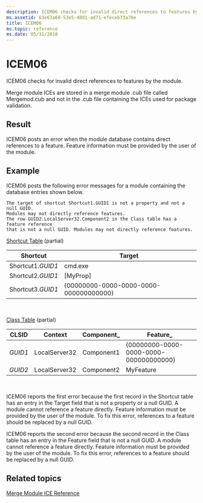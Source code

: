```yaml
---
description: ICEM06 checks for invalid direct references to features by the module.
ms.assetid: 63e63a60-53e5-4881-ad71-efeceb73a70e
title: ICEM06
ms.topic: reference
ms.date: 05/31/2018
---
```


# ICEM06

ICEM06 checks for invalid direct references to features by the module.

Merge module ICEs are stored in a merge module .cub file called Mergemod.cub and not in the .cub file containing the ICEs used for package validation.

## Result

ICEM06 posts an error when the module database contains direct references to a feature. Feature information must be provided by the user of the module.

## Example

ICEM06 posts the following error messages for a module containing the database entries shown below.

``` syntax
The target of shortcut Shortcut1.GUID1 is not a property and not a null GUID. 
Modules may not directly reference features.
The row GUID2.LocalServer32.Component2 in the Class table has a feature reference 
that is not a null GUID. Modules may not directly reference features.
```

[Shortcut Table](shortcut-table.md) (partial)



| Shortcut          | Target                                 |
|-------------------|----------------------------------------|
| Shortcut1.*GUID1* | cmd.exe                                |
| Shortcut2.*GUID1* | \[MyProp\]                             |
| Shortcut3.*GUID1* | {00000000-0000-0000-0000-000000000000} |



 

[Class Table](class-table.md) (partial)



| CLSID   | Context       | Component\_ | Feature\_                              |
|---------|---------------|-------------|----------------------------------------|
| *GUID1* | LocalServer32 | Component1  | {00000000-0000-0000-0000-000000000000} |
| *GUID2* | LocalServer32 | Component2  | MyFeature                              |



 

ICEM06 reports the first error because the first record in the Shortcut table has an entry in the Target field that is not a property or a null GUID. A module cannot reference a feature directly. Feature information must be provided by the user of the module. To fix this error, references to a feature should be replaced by a null GUID.

ICEM06 reports the second error because the second record in the Class table has an entry in the Feature field that is not a null GUID. A module cannot reference a feature directly. Feature information must be provided by the user of the module. To fix this error, references to a feature should be replaced by a null GUID.

## Related topics

<dl> <dt>

[Merge Module ICE Reference](merge-module-ice-reference.md)
</dt> </dl>

 

 



